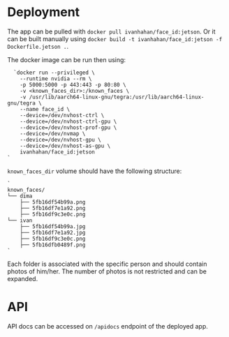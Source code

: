 # Deployment

The app can be pulled with `docker pull ivanhahan/face_id:jetson`.
Or it can be built manually using `docker build -t ivanhahan/face_id:jetson -f Dockerfile.jetson .`.

The docker image can be run then using:

      `docker run --privileged \
        --runtime nvidia --rm \
        -p 5000:5000 -p 443:443 -p 80:80 \
        -v <known_faces_dir>:/known_faces \
        -v /usr/lib/aarch64-linux-gnu/tegra:/usr/lib/aarch64-linux-gnu/tegra \
        --name face_id \
        --device=/dev/nvhost-ctrl \
        --device=/dev/nvhost-ctrl-gpu \
        --device=/dev/nvhost-prof-gpu \
        --device=/dev/nvmap \
        --device=/dev/nvhost-gpu \
        --device=/dev/nvhost-as-gpu \
        ivanhahan/face_id:jetson
    `

`known_faces_dir` volume should have the following structure:

    `
    known_faces/
    └── dima
        ├── 5fb16df54b99a.png
        ├── 5fb16df7e1a92.png
        ├── 5fb16df9c3e0c.png
    └── ivan
        ├── 5fb16df54b99a.jpg
        ├── 5fb16df7e1a92.jpg
        ├── 5fb16df9c3e0c.png
        ├── 5fb16dfb0489f.png
    `

Each folder is associated with the specific person and should contain photos of him/her. The number of photos
is not restricted and can be expanded.

# API

API docs can be accessed on `/apidocs` endpoint of the deployed app.